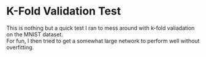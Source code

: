 # K-Fold Validation Test
This is nothing but a quick test I ran to mess around with k-fold valiadation on the MNIST dataset.  
For fun, I then tried to get a somewhat large network to perform well without overfitting.

